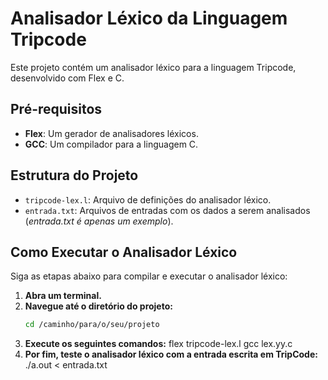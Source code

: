 # Analisador Léxico da Linguagem Tripcode

Este projeto contém um analisador léxico para a linguagem Tripcode, desenvolvido com Flex e C.

## Pré-requisitos

- **Flex**: Um gerador de analisadores léxicos.
- **GCC**: Um compilador para a linguagem C.

## Estrutura do Projeto

- `tripcode-lex.l`: Arquivo de definições do analisador léxico.
- `entrada.txt`: Arquivos de entradas com os dados a serem analisados (*entrada.txt é apenas um exemplo*).

## Como Executar o Analisador Léxico

Siga as etapas abaixo para compilar e executar o analisador léxico:

1. **Abra um terminal.**
2. **Navegue até o diretório do projeto:**
   ```bash
   cd /caminho/para/o/seu/projeto
3. **Execute os seguintes comandos:**
   flex tripcode-lex.l
   gcc lex.yy.c
4. **Por fim, teste o analisador léxico com a entrada escrita em TripCode:**
   ./a.out < entrada.txt
